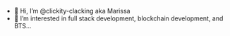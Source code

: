 - 👋 Hi, I’m @clickity-clacking aka Marissa
- 👀 I’m interested in full stack development, blockchain development, and BTS...


<!---
clickity-clacking/clickity-clacking is a ✨ special ✨ repository because its `README.md` (this file) appears on your GitHub profile.
You can click the Preview link to take a look at your changes.
--->
